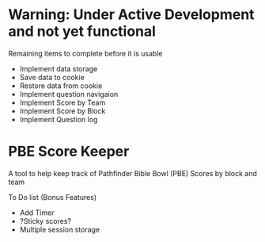 # Warning: Under Active Development and not yet functional
Remaining items to complete before it is usable
* Implement data storage
* Save data to cookie
* Restore data from cookie
* Implement question navigaion
* Implement Score by Team
* Implement Score by Block
* Implement Question log

# PBE Score Keeper
A tool to help keep track of Pathfinder Bible Bowl (PBE) Scores by block and team

To Do list (Bonus Features)
* Add Timer
* ?Sticky scores?
* Multiple session storage